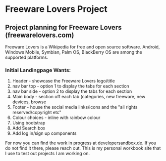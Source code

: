 # Freeware Lovers Project

## Project planning for Freeware Lovers (freewarelovers.com)

Freeware Lovers is a Wikipedia for free and open source software. Android, Windows Mobile, Symbian, Palm OS, BlackBerry OS are among the supported platforms.

### Initial Landingpage Wants:
1. Header - showcase the Freeware Lovers logo/title
2. nav bar top - option 1 to display the tabs for each section
3. nav bar side - option 2 to display the tabs for each section
4. Main body - section off each tab (categories, new freeware, new devices, browse 
5. Footer - house the social media links/icons and the "all rights reserved/copyright etc"
6. Colour choices - inline with rainbow colour
7. Using bootstrap
8. Add Search box
9. Add log in/sign up components


For now you can find the work in progress at developersandbox.de. If you do not find it there, please reach out. This is my personal workbook site that I use to test out projects I am working on.
